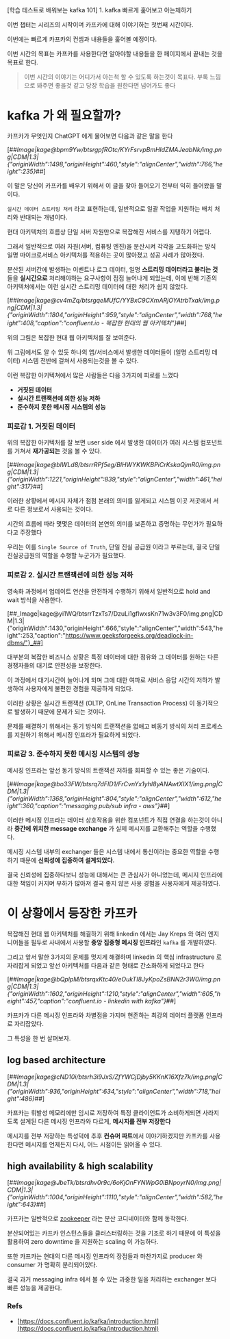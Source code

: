 [학습 테스트로 배워보는 kafka 101] 1. kafka 빠르게 훑어보고 아는체하기

이번 챕터는 시리즈의 시작이며 카프카에 대해 이야기하는 첫번째 시간이다.

이번에는 빠르게 카프카의 컨셉과 내용들을 훑어볼 예정이다.

이번 시간의 목표는 카프카를 사용한다면 알아야할 내용들을 한 페이지에서 끝내는 것을 목표로 한다.

> 이번 시간의 이야기는 어디가서 아는척 할 수 있도록 하는것이 목표다. 부록 느낌으로 봐주면 좋을것 같고 당장 학습을 원한다면 넘어가도 좋다

# kafka 가 왜 필요할까?

카프카가 무엇인지 ChatGPT 에게 물어보면 다음과 같은 말을 한다

[##_Image|kage@bpm9Yw/btsrgpfROtc/KYrFsrvpBmHldZMAJeabNk/img.png|CDM|1.3|{"originWidth":1498,"originHeight":460,"style":"alignCenter","width":766,"height":235}_##]

이 말은 당신이 카프카를 배우기 위해서 이 글을 찾아 들어오기 전부터 익히 들어왔을 말이다.

`실시간 데이터 스트리밍 처리` 라고 표현하는데, 일반적으로 일괄 작업을 지원하는 배치 처리와 반대되는 개념이다.

현대 아키텍처의 흐름상 단일 서버 자원만으로 복잡해진 서비스를 지탱하기 어렵다.

그래서 일반적으로 여러 자원(서버, 컴퓨팅 엔진)을 분산시켜 각각을 고도화하는 방식 일명 마이크로서비스 아키텍처를 적용하는 곳이 많아졌고 성공 사례가 많아졌다.

분산된 서버간에 발생하는 이벤트나 로그 데이터, 일명 **스트리밍 데이터라고 불리는 것**들을 **실시간으로** 처리해야하는 요구사항이 점점 늘어나게 되었는데, 이에 반해 기존의 아키텍처에서는 이런 실시간 스트리밍 데이터에 대한 처리가 쉽지 않았다.

[##_Image|kage@cv4mZq/btsrgqeMUfC/YYBxC9CXmARjOYAtrbTxak/img.png|CDM|1.3|{"originWidth":1804,"originHeight":959,"style":"alignCenter","width":768,"height":408,"caption":"confluent.io - 복잡한 현대의 웹 아키텍처"}_##]

위의 그림은 복잡한 현대 웹 아키텍처를 잘 보여준다.

위 그림에서도 알 수 있듯 하나의 앱/서비스에서 발생한 데이터들이 (일명 스트리밍 데이터) 시스템 전반에 걸쳐서 사용되는것을 볼 수 있다.

이런 복잡한 아키텍쳐에서 많은 사람들은 다음 3가지에 피로를 느꼈다

- **거짓된 데이터**
- **실시간 트랜잭션에 의한 성능 저하**
- **준수하지 못한 메시징 시스템의 성능**

### 피로감 1. 거짓된 데이터

위의 복잡한 아키텍처를 잘 보면 user side 에서 발생한 데이터가 여러 시스템 컴포넌트를 거쳐서 **재가공되는** 것을 볼 수 있다.

[##_Image|kage@blWLd8/btsrrRPf5eg/BlHWYKWKBPiCrKskaQjmR0/img.png|CDM|1.3|{"originWidth":1221,"originHeight":839,"style":"alignCenter","width":461,"height":317}_##]

이러한 상황에서 메시지 자체가 점점 본래의 의미를 잃게되고 시스템 이곳 저곳에서 서로 다른 정보로서 사용되는 것이다.

시간의 흐름에 따라 몇몇은 데이터의 본연의 의미를 보존하고 증명하는 무언가가 필요하다고 주장했다

우리는 이를 `Single Source of Truth`, 단일 진실 공급원 이라고 부르는데, 결국 단일진실공급원의 역할을 수행할 누군가가 필요했다.

### 피로감 2. 실시간 트랜잭션에 의한 성능 저하

영속화 과정에서 업데이트 연산을 안전하게 수행하기 위해서 일반적으로 hold and wait 방식을 사용한다.

[##_Image|kage@yi1WQ/btsrrTzxTs7/DzuLi1gflwxsKn71w3v3F0/img.png|CDM|1.3|{"originWidth":1430,"originHeight":666,"style":"alignCenter","width":543,"height":253,"caption":"https://www.geeksforgeeks.org/deadlock-in-dbms/"}_##]

대부분의 복잡한 비즈니스 상황은 특정 데이터에 대한 점유와 그 데이터를 원하는 다른 경쟁자들의 대기로 안전성을 보장한다.

이 과정에서 대기시간이 늘어나게 되며 그에 대한 여파로 서비스 응답 시간의 저하가 발생하여 사용자에게 불편한 경험을 제공하게 되었다.

이러한 상황은 실시간 트랜잭션 (OLTP, OnLine Transaction Process) 이 동기적으로 발생하기 때문에 문제가 되는 것이다.

문제를 해결하기 위해서는 동기 방식의 트랜잭션을 없애고 비동기 방식의 처리 프로세스를 지원하기 위해서 메시징 인프라가 필요하게 되었다.

### 피로감 3. 준수하지 못한 메시징 시스템의 성능

메시징 인프라는 앞선 동기 방식의 트랜잭션 저하를 회피할 수 있는 좋은 기술이다.

[##_Image|kage@bo33FW/btsrq7dFID1/FrCvnYx1yhI8yANAwtXIX1/img.png|CDM|1.3|{"originWidth":1368,"originHeight":804,"style":"alignCenter","width":612,"height":360,"caption":"messaging pub/sub infra - aws"}_##]

이러한 메시징 인프라는 데이터 상호작용을 위한 컴포넌트가 직접 연결을 하는것이 아니라 **중간에 위치한 message exchange** 가 실제 메시지를 교환해주는 역할을 수행했다.

메시징 시스템 내부의 exchanger 들은 시스템 내에서 통신이라는 중요한 역할을 수행하기 때문에 **신뢰성에 집중하여 설계되었다.**

결국 신뢰성에 집중하다보니 성능에 대해서는 큰 관심사가 아니었는데, 메시지 인프라에 대한 책임이 커지며 부하가 많아져 결국 좋지 않은 사용 경험을 사용자에게 제공하였다.

# 이 상황에서 등장한 카프카

복잡해진 현대 웹 아키텍처를 해결하기 위해 linkedin 에서는 Jay Kreps 와 여러 엔지니어들을 필두로 사내에서 사용할 **중앙 집중형 메시징 인프라**인 `kafka` 를 개발하였다.

그리고 앞서 말한 3가지의 문제를 멋지게 해결하며 linkedin 의 핵심 infrastructure 로 자리잡게 되었고 앞선 아키텍처를 다음과 같은 형태로 간소화하게 되었다고 한다

[##_Image|kage@bQplpM/btsrqxKtc40/eOukTI8JyKpoZsBNN2r3W0/img.png|CDM|1.3|{"originWidth":1602,"originHeight":1210,"style":"alignCenter","width":605,"height":457,"caption":"confluent.io - linkedin with kafka"}_##]

카프카가 다른 메시징 인프라와 차별점을 가지며 현존하는 최강의 데이터 플랫폼 인프라로 자리잡았다.

그 특성을 한 번 살펴보자.

## log based architecture

[##_Image|kage@cND10i/btsrh3i9JxS/ZfYWCjDjby5KKnK16Xfz7k/img.png|CDM|1.3|{"originWidth":936,"originHeight":634,"style":"alignCenter","width":718,"height":486}_##]

카프카는 휘발성 메모리에만 임시로 저장하여 특정 클라이언트가 소비하게되면 사라지도록 설계된 다른 메시징 인프라와 다르게, **메시지를 전부 저장한다**

메시지를 전부 저장하는 특성덕에 추후 **컨슈머 파트**에서 이야기하겠지만 카프카를 사용한다면 메시지를 언제든지 다시, 어느 시점이든 읽어올 수 있다.

## high availability & high scalability

[##_Image|kage@JbeTk/btsrdhv0r9c/6oKjOnFYNWpG0iBNpoyrN0/img.png|CDM|1.3|{"originWidth":1004,"originHeight":1110,"style":"alignCenter","width":582,"height":643}_##]

카프카는 일반적으로 [zookeeper](https://zookeeper.apache.org/) 라는 분산 코디네이터와 함께 동작한다.

분산되어있는 카프카 인스턴스들을 클러스터링하는 것을 기조로 하기 때문에 이 특성을 활용하여 zero downtime 을 지원하는 scaling 이 가능하다.

또한 카프카는 현대의 다른 메시징 인프라의 장점들과 마찬가지로 producer 와 consumer 가 명확히 분리되어있다.

결국 과거 messaging infra 에서 볼 수 있는 과중한 일을 처리하는 exchanger 보다 빠른 성능을 제공한다.

### Refs

- [https://docs.confluent.io/kafka/introduction.html](https://docs.confluent.io/kafka/introduction.html)
